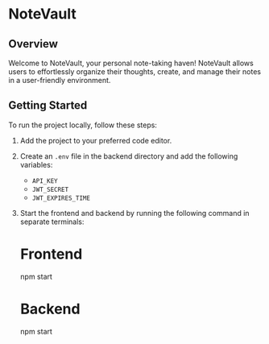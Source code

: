 # NoteVault

## Overview
Welcome to NoteVault, your personal note-taking haven! NoteVault allows users to effortlessly organize their thoughts, create, and manage their notes in a user-friendly environment.

## Getting Started
To run the project locally, follow these steps:

1. Add the project to your preferred code editor.
2. Create an `.env` file in the backend directory and add the following variables:
   - `API_KEY`
   - `JWT_SECRET`
   - `JWT_EXPIRES_TIME`

3. Start the frontend and backend by running the following command in separate terminals:
 
   # Frontend
   npm start
   # Backend
   npm start
